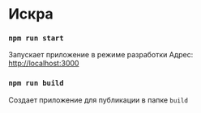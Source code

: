 # Искра


### `npm run start`
Запускает приложение в режиме разработки
Адрес: [http://localhost:3000](http://localhost:3000)


### `npm run build`
Создает приложение для публикации в папке `build`
